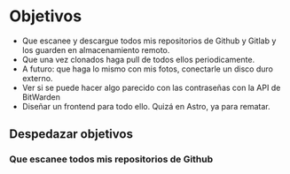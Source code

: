 
# Objetivos

- Que escanee y descargue todos mis repositorios de Github y Gitlab y los guarden en almacenamiento remoto.
- Que una vez clonados haga pull de todos ellos periodicamente.
- A futuro: que haga lo mismo con mis fotos, conectarle un disco duro externo.
- Ver si se puede hacer algo parecido con las contraseñas con la API de BitWarden
- Diseñar un frontend para todo ello. Quizá en Astro, ya para rematar.

## Despedazar objetivos
### Que escanee todos mis repositorios de Github
